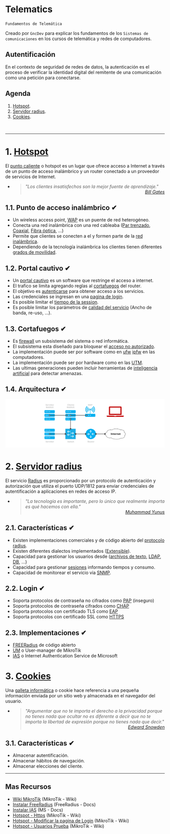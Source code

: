 # Telematics
<p><code>Fundamentos de Telemática</code></p>
<p>Creado por <code>GncDev</code> para explicar los fundamentos de los <code>Sistemas de comunicaciones</code> en los cursos de telemática y redes de computadores.</p>

## Autentificación
En el contexto de seguridad de redes de datos, la autenticación es el proceso de verificar la identidad digital del remitente de una comunicación como una petición para conectarse.

## Agenda
1. [Hotspot](#1-hotspot).
1. [Servidor radius](#2-servidor-radius).
1. [Cookies](#3-cookies).

<br>

---
# 1. [Hotspot](#agenda)
El [punto caliente][1] o hotspot es un lugar que ofrece acceso a Internet a través de un punto de acceso inalámbrico y un router conectado a un proveedor de servicios de Internet.

[1]:https://es.wikipedia.org/wiki/Hotspot_(telecomunicaciones)#

* ><i>"Los clientes insatisfechos son la mejor fuente de aprendizaje."</i><br>
<cite style="display:block; text-align: right">[Bill Gates](https://es.wikipedia.org/wiki/Bill_Gates)</cite>

## 1.1. Punto de acceso inalámbrico ✔
* Un wireless access point, [WAP][11_1] es un puente de red heterogéneo.
* Conecta una red inalámbrica con una red cableaba ([Par trenzado][11_2], [Coaxial][11_3], [Fibra óptica][11_4], ...)
* Permite que clientes se conecten a el y formen parte de la [red inalámbrica][11_5].
* Dependiendo de la tecnología inalámbrica los clientes tienen diferentes [grados de movilidad][11_6].

[11_1]:https://es.wikipedia.org/wiki/Punto_de_acceso_inal%C3%A1mbrico
[11_2]:https://es.wikipedia.org/wiki/Cable_de_par_trenzado
[11_3]:https://es.wikipedia.org/wiki/Cable_coaxial
[11_4]:https://es.wikipedia.org/wiki/Fibra_%C3%B3ptica
[11_5]:https://es.wikipedia.org/wiki/Red_inal%C3%A1mbrica
[11_6]:https://es.m.wikipedia.org/wiki/Telefon%C3%ADa_m%C3%B3vil

## 1.2. Portal cautivo ✔
* Un [portal cautivo][12_1] es un software que restringe el acceso a internet.
* El trafico se limita agregando reglas al [cortafuegos][12_2] del router.
* El objetivo es [autenticarse][12_3] para obtener acceso a los servicios.
* Las credenciales se ingresan en una [pagina de login][12_4].
* Es posible limitar el [tiempo de la session][12_5].
* Es posible limitar los parámetros de [calidad del servicio][12_6] (Ancho de banda, re-uso, ...). 

[12_1]:https://es.wikipedia.org/wiki/Portal_cautivo
[12_2]:https://es.wikipedia.org/wiki/Cortafuegos_(inform%C3%A1tica)#
[12_3]:https://es.wikipedia.org/wiki/Autenticaci%C3%B3n
[12_4]:https://es.wikipedia.org/wiki/Login
[12_5]:https://es.wikipedia.org/wiki/Sesi%C3%B3n_(inform%C3%A1tica)#
[12_6]:https://es.wikipedia.org/wiki/Calidad_de_servicio

## 1.3. Cortafuegos ✔
* Es [firewall][13_1] un subsistema del sistema o red informática.
* El subsistema esta diseñado para bloquear el [acceso no autorizado][13_2].
* La implementación puede ser por software como en [ufw][13_3] [ipfw][13_4] en las computadores.
* La implementación puede ser por hardware como en las [UTM][13_5].
* Las ultimas generaciones pueden incluir herramientas de [inteligencia artificial][13_6] para detectar amenazas.

[13_1]:https://es.wikipedia.org/wiki/Cortafuegos_(inform%C3%A1tica)#
[13_2]:https://es.wikipedia.org/wiki/Acceso
[13_3]:https://es.wikipedia.org/wiki/Uncomplicated_Firewall
[13_4]:https://es.wikipedia.org/wiki/Ipfw
[13_5]:https://es.wikipedia.org/wiki/Unified_Threat_Management
[13_6]:https://es.wikipedia.org/wiki/Inteligencia_artificial

## 1.4. Arquitectura ✔

![Arquitectura](../img/hotspot.svg "Arquitectura hotspot")

# 2. [Servidor radius](#agenda)
El servicio [Radius][2] es proporcionado por un protocolo de autenticación y autorización que utiliza el puerto UDP/1812 para enviar credenciales de autentificación a aplicaciones en redes de acceso IP.

[2]:https://es.wikipedia.org/wiki/RADIUS

* ><i>"La tecnología es importante, pero lo único que realmente importa es qué hacemos con ella."</i><br>
<cite style="display:block; text-align: right">[Muhammad Yunus](https://es.wikipedia.org/wiki/Muhammad_Yunus)</cite>

## 2.1. Características ✔
* Existen implementaciones comerciales y de código abierto del [protocolo radius][21_1].
* Existen diferentes dialectos implementados ([Extensible][21_2]).
* Capacidad para gestionar los usuarios desde ([archivos de texto][21_3], [LDAP][21_4], [DB][21_5], ...)
* Capacidad para gestionar [sesiones][21_6] informando tiempos y consumo.
* Capacidad de monitorear el servicio via [SNMP][21_7].

[21_1]:https://datatracker.ietf.org/doc/html/rfc2138
[21_2]:https://en.wikipedia.org/wiki/Extensibility
[21_3]:https://es.wikipedia.org/wiki/Archivo_de_texto
[21_4]:https://es.wikipedia.org/wiki/Protocolo_ligero_de_acceso_a_directorios
[21_5]:https://es.wikipedia.org/wiki/Base_de_datos
[21_6]:https://es.wikipedia.org/wiki/Sesi%C3%B3n_(inform%C3%A1tica)#
[21_7]:https://es.wikipedia.org/wiki/Protocolo_simple_de_administraci%C3%B3n_de_red

## 2.2. Login ✔
* Soporta protocolos de contraseña no cifrados como [PAP][22_1] (inseguro)
* Soporta protocolos de contraseña cifrados como [CHAP][22_2]
* Soporta protocolos con certificado TLS como [EAP][22_3]
* Soporta protocolos con certificado SSL como [HTTPS][22_4]

[22_1]:https://es.wikipedia.org/wiki/Password_Authentication_Protocol
[22_2]:https://es.wikipedia.org/wiki/CHAP7
[22_3]:https://es.wikipedia.org/wiki/Extensible_Authentication_Protocol
[22_4]:https://es.wikipedia.org/wiki/Protocolo_seguro_de_transferencia_de_hipertexto

## 2.3. Implementaciones ✔
* [FREERadius][23_1] de código abierto
* [UM][23_2] o User-manager de MikroTik
* [IAS][23_3] o Internet Authentication Service de Microsoft

[23_1]:https://en.wikipedia.org/wiki/FreeRADIUS
[23_2]:https://wiki.mikrotik.com/wiki/Manual:User_Manager
[23_3]:https://es.wikipedia.org/wiki/Internet_Authentication_Service


# 3. [Cookies](#agenda)
Una [galleta informática][3] o cookie hace referencia a una pequeña información enviada por un sitio web y almacenada en el navegador del usuario.

[3]:https://es.wikipedia.org/wiki/Cookie_(inform%C3%A1tica)#

* ><i>"Argumentar que no te importa el derecho a la privacidad porque no tienes nada que ocultar no es diferente a decir que no te importa la libertad de expresión porque no tienes nada que decir."</i><br>
<cite style="display:block; text-align: right">[Edward Snowden](https://es.wikipedia.org/wiki/Edward_Snowden)</cite>

## 3.1. Características ✔
* Almacenar autentificación.
* Almacenar hábitos de navegación.
* Almacenar elecciones del cliente.


---
## Mas Recursos
- [Wiki MikroTik](https://wiki.mikrotik.com/wiki/Main_Page) (MikroTik - Wiki)
- [Instalar FreeRadius](https://wiki.freeradius.org/building/Home) (FreeRadius - Docs)
- [Instalar IAS](https://learn.microsoft.com/es-es/security-updates/security/guadegeneracinimplementacindelainfraestructuraderadius#efaa) (MS - Docs)
- [Hotspot - Https](https://wiki.mikrotik.com/wiki/Manual:Hotspot_HTTPS_example) (MikroTik - Wiki)
- [Hotspot - Modificar la pagina de Login](https://wiki.mikrotik.com/wiki/Manual:Customizing_Hotspot) (MikroTik - Wiki)
- [Hotspot - Usuarios Prueba](https://wiki.mikrotik.com/wiki/Manual:Trial_user_limits) (MikroTik - Wiki)